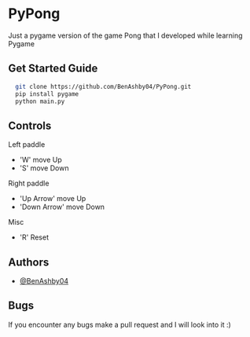 
# PyPong

Just a pygame version of the game Pong that I developed while learning Pygame



## Get Started Guide


```bash
  git clone https://github.com/BenAshby04/PyPong.git
  pip install pygame
  python main.py
```
    
## Controls

Left paddle
- 'W' move Up
- 'S' move Down

Right paddle
- 'Up Arrow' move Up
- 'Down Arrow' move Down

Misc
- 'R' Reset
## Authors

- [@BenAshby04](https://www.github.com/benashby04)


## Bugs

If you encounter any bugs make a pull request and I will look into it :)
